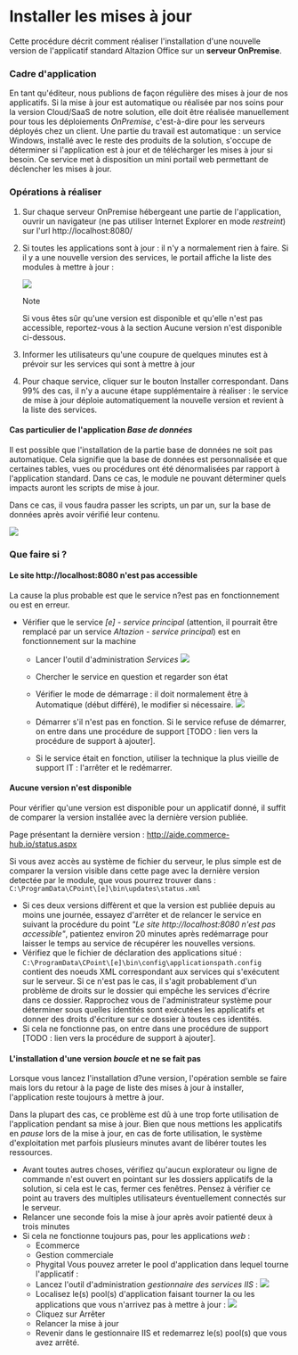 # Installer les mises à jour


Cette procédure décrit comment réaliser l'installation d'une nouvelle version de l'applicatif standard Altazion Office sur un **serveur OnPremise**.

### Cadre d'application

En tant qu'éditeur, nous publions de façon régulière des mises à jour de nos applicatifs. Si la mise à jour est automatique ou réalisée par nos soins pour la version Cloud/SaaS de notre solution, elle doit être réalisée manuellement pour tous les déploiements _OnPremise_, c'est-à-dire pour les serveurs déployés chez un client.
Une partie du travail est automatique : un service Windows, installé avec le reste des produits de la solution, s'occupe de déterminer si l'application est à jour et de télécharger les mises à jour si besoin. Ce service met à disposition un mini portail web permettant de déclencher les mises à jour.

### Opérations à réaliser

1.	Sur chaque serveur OnPremise hébergeant une partie de l'application, ouvrir un navigateur (ne pas utiliser Internet Explorer en mode _restreint_) sur l'url http://localhost:8080/  
2.	Si toutes les applications sont à jour : il n'y a normalement rien à faire. Si il y a une nouvelle version des services, le portail affiche la liste des modules à mettre à jour :

    ![](images/procedure_editeur_1.png)

    >[!NOTE]
    > Si vous êtes sûr qu'une version est disponible et qu'elle n'est pas accessible, reportez-vous à la section Aucune version n'est disponible ci-dessous.

3.	Informer les utilisateurs qu'une coupure de quelques minutes est à prévoir sur les services qui sont à mettre à jour
4.	Pour chaque service, cliquer sur le bouton Installer correspondant. Dans 99% des cas, il n'y a aucune étape supplémentaire à réaliser : le service de mise à jour déploie automatiquement la nouvelle version et revient à la liste des services.

#### Cas particulier de l'application _Base de données_

Il est possible que l'installation de la partie base de données ne soit pas automatique. Cela signifie que la base de données est personnalisée et que certaines tables, vues ou procédures ont été dénormalisées par rapport à l'application standard. Dans ce cas, le module ne pouvant déterminer quels impacts auront les scripts de mise à jour. 

Dans ce cas, il vous faudra passer les scripts, un par un, sur la base de données après avoir vérifié leur contenu.

![](images/procedure_editeur_2.png)

### Que faire si ?

#### Le site http://localhost:8080 n'est pas accessible

La cause la plus probable est que le service n?est pas en fonctionnement ou est en erreur.
- Vérifier que le service _[e] - service principal_ (attention, il pourrait être remplacé par un service _Altazion - service principal_) est en fonctionnement sur la machine
    - Lancer l'outil d'administration _Services_ 
      ![](images/procedure_editeur_3.png)
    - Chercher le service en question et regarder son état
    - Vérifier le mode de démarrage : il doit normalement être à Automatique (début différé), le modifier si nécessaire.
    ![](images/procedure_editeur_4.png)

    - Démarrer s'il n'est pas en fonction. Si le service refuse de démarrer, on entre dans une procédure de support [TODO : lien vers la procédure de support à ajouter].
    - Si le service était en fonction, utiliser la technique la plus vieille de support IT : l'arrêter et le redémarrer.

#### Aucune version n'est disponible
Pour vérifier qu'une version est disponible pour un applicatif donné, il suffit de comparer la version installée avec la dernière version publiée.

Page présentant la dernière version : http://aide.commerce-hub.io/status.aspx 

Si vous avez accès au système de fichier du serveur, le plus simple est de comparer la version visible dans cette page avec la dernière version detectée par le module, que vous pourrez trouver dans : `C:\ProgramData\CPoint\[e]\bin\updates\status.xml `

-	Si ces deux versions diffèrent et que la version est publiée depuis au moins une journée, essayez d'arrêter et de relancer le service en suivant la procédure du point _"Le site http://localhost:8080 n'est pas accessible"_, patientez environ 20 minutes après redémarrage pour laisser le temps au service de récupérer les nouvelles versions.
-	Vérifiez que le fichier de déclaration des applications situé : `C:\ProgramData\CPoint\[e]\bin\config\applicationspath.config` contient des noeuds XML correspondant aux services qui s'exécutent sur le serveur. Si ce n'est pas le cas, il s'agit probablement d'un problème de droits sur le dossier qui empêche les services d'écrire dans ce dossier. Rapprochez vous de l'administrateur système pour déterminer sous quelles identités sont exécutées les applicatifs et donner des droits d'écriture sur ce dossier à toutes ces identités.
-	Si cela ne fonctionne pas, on entre dans une procédure de support [TODO : lien vers la procédure de support à ajouter].

#### L'installation d'une version _boucle_ et ne se fait pas

Lorsque vous lancez l'installation d?une version, l'opération semble se faire mais lors du retour à la page de liste des mises à jour à installer, l'application reste toujours à mettre à jour.

Dans la plupart des cas, ce problème est dû à une trop forte utilisation de l'application pendant sa mise à jour. Bien que nous mettions les applicatifs en _pause_ lors de la mise à  jour, en cas de forte utilisation, le système d'exploitation met parfois plusieurs minutes avant de libérer toutes les ressources. 
-	Avant toutes autres choses, vérifiez qu'aucun explorateur ou ligne de commande n'est ouvert en pointant sur les dossiers applicatifs de la solution, si cela est le cas, fermer ces fenêtres. Pensez à vérifier ce point au travers des multiples utilisateurs éventuellement connectés sur le serveur.
-	Relancer une seconde fois la mise à jour après avoir patienté deux à trois minutes
-	Si cela ne fonctionne toujours pas, pour les applications _web_ :
    - Ecommerce
    - Gestion commerciale
    - Phygital
    Vous pouvez arreter le pool d'application dans lequel tourne l'applicatif :
    - Lancez l'outil d'administration _gestionnaire des services IIS_ :
        ![](images/procedure_editeur_5.png)
    - Localisez le(s) pool(s) d'application faisant tourner la ou les applications que vous n'arrivez pas à mettre à jour :
        ![](images/procedure_editeur_6.png)
    - Cliquez sur Arrêter
    - Relancer la mise à jour
    - Revenir dans le gestionnaire IIS et redemarrez le(s) pool(s) que vous avez arrêté.
